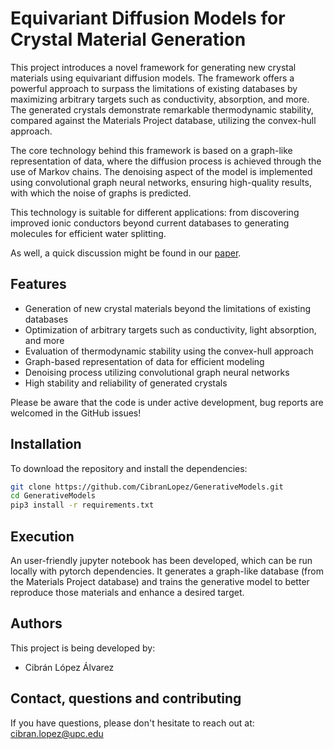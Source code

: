 # Equivariant Diffusion Models for Crystal Material Generation

This project introduces a novel framework for generating new crystal materials using equivariant diffusion models. The framework offers a powerful approach to surpass the limitations of existing databases by maximizing arbitrary targets such as conductivity, absorption, and more. The generated crystals demonstrate remarkable thermodynamic stability, compared against the Materials Project database, utilizing the convex-hull approach. 

The core technology behind this framework is based on a graph-like representation of data, where the diffusion process is achieved through the use of Markov chains. The denoising aspect of the model is implemented using convolutional graph neural networks, ensuring high-quality results, with which the noise of graphs is predicted.

This technology is suitable for different applications: from discovering improved ionic conductors beyond current databases to generating molecules for efficient water splitting.

As well, a quick discussion might be found in our [paper](https://www.overleaf.com/read/cjxhknmhpfpg#d4cb5f).

## Features

- Generation of new crystal materials beyond the limitations of existing databases
- Optimization of arbitrary targets such as conductivity, light absorption, and more
- Evaluation of thermodynamic stability using the convex-hull approach
- Graph-based representation of data for efficient modeling
- Denoising process utilizing convolutional graph neural networks
- High stability and reliability of generated crystals

Please be aware that the code is under active development, bug reports are welcomed in the GitHub issues!

## Installation

To download the repository and install the dependencies:

```bash
git clone https://github.com/CibranLopez/GenerativeModels.git
cd GenerativeModels
pip3 install -r requirements.txt
```

## Execution

An user-friendly jupyter notebook has been developed, which can be run locally with pytorch dependencies. It generates a graph-like database (from the Materials Project database) and trains the generative model to better reproduce those materials and enhance a desired target.

## Authors

This project is being developed by:

 - Cibrán López Álvarez

## Contact, questions and contributing

If you have questions, please don't hesitate to reach out at: cibran.lopez@upc.edu
